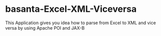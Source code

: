 # basanta-Excel-XML-Viceversa
This Application gives you idea how to parse from Excel to XML and vice versa by using Apache POI and JAX-B
